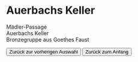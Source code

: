 <link rel="stylesheet" href="/Buchstadt-Leipzig/css/style.css">
<style>
.bgimg-1 {
  background-image: url("https://upload.wikimedia.org/wikipedia/commons/4/40/Maedler_Passage_Petersstrasse_Leipzig_2010.jpg");
}
.bgimg-2 {
  background-image: url("https://upload.wikimedia.org/wikipedia/commons/e/e5/Auerbachs_Keller_-_Mephistopheles_and_Faust_sculpture.jpg");
}
.bgimg-3 {
  background-image: url("https://upload.wikimedia.org/wikipedia/commons/0/00/Bronzegruppe_Faust_Auerbachs_Keller_Leipzig_2010.jpg")
}
</style>

# Auerbachs Keller

<div class="bgimg-1">
  <div class="caption">
  <span class="border">Mädler-Passage</span>
  </div>
</div>
<div class="separator"></div>

<div class="bgimg-2">
  <div class="caption">
  <span class="border">Auerbachs Keller</span>
  </div>
</div>
<div class="separator"></div>

<div class="bgimg-3">
  <div class="caption">
  <span class="border">Bronzegruppe aus Goethes Faust</span>
  </div>
</div>

<button type="button" onclick="history.back();">Zurück zur vorherigen Auswahl</button>
<button type="button" onclick="window.location='/Buchstadt-Leipzig/w0.html'">Zurück zum Anfang</button>
